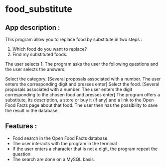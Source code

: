 # food_substitute

## App description :
This program allow you to replace food by substitute in two steps : 
1. Which food do you want to replace?
2. Find my substituted foods.

The user selects 1. The program asks the user the following questions and the user selects the answers:

Select the category. [Several proposals associated with a number. The user enters the corresponding digit and presses enter]
Select the food. [Several proposals associated with a number. The user enters the digit corresponding to the chosen food and presses enter]
The program offers a substitute, its description, a store or buy it (if any) and a link to the Open Food Facts page about that food.
The user then has the possibility to save the result in the database.

## Features : 
* Food search in the Open Food Facts database.
* The user interacts with the program in the terminal
* If the user enters a character that is not a digit, the program repeat the question
* The search are done on a MySQL basis.
